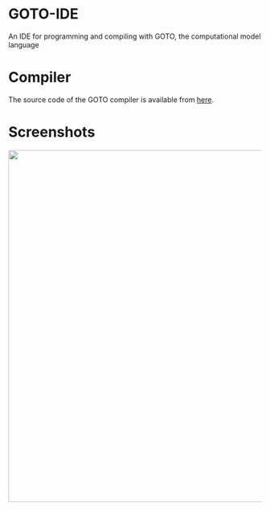 # GOTO-IDE
An IDE for programming and compiling with GOTO, the computational model language

# Compiler
The source code of the GOTO compiler is available from [here].

# Screenshots
<img src="http://i.imgur.com/scssjkz.jpg" width="700"/>



[here]:<https://github.com/garmo/PL-GOTO-Compiler>

